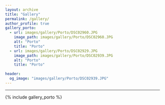 ```yaml
---
layout: archive
title: "Gallery"
permalink: /gallery/
author_profile: true
gallery_porto:
  - url: images/gallery/Porto/DSC02960.JPG
    image_path: images/gallery/Porto/DSC02960.JPG
    alt: "Porto"
    title: "Porto"
  - url: images/gallery/Porto/DSC02929.JPG
    image_path: images/gallery/Porto/DSC02939.JPG
    alt: "Porto"
    title: "Porto"
 
header:
  og_image: "images/gallery/Porto/DSC02939.JPG"
---
```

---

{% include gallery_porto %}
